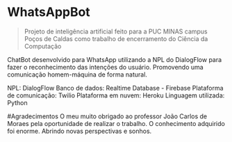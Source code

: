 # WhatsAppBot
>Projeto de inteligência artificial feito para a PUC MINAS campus Poços de Caldas como trabalho de encerramento do Ciência da Computação

ChatBot desenvolvido para WhatsApp utilizando a NPL do DialogFlow para fazer o reconhecimento das intenções do usuário. 
Promovendo uma comunicação homem-máquina de forma natural.

NPL: DialogFlow
Banco de dados: Realtime Database - Firebase
Plataforma de comunicação: Twilio
Plataforma em nuvem: Heroku
Linguagem utilizada: Python

#Agradecimentos
O meu muito obrigado ao professor João Carlos de Moraes pela oportunidade de realizar o trabalho.
O conhecimento adquirido foi enorme. Abrindo novas perspectivas e sonhos.
